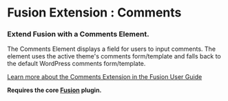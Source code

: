 # Fusion Extension : Comments

### Extend Fusion with a Comments Element.

The Comments Element displays a field for users to input comments. The element uses the active theme's comments form/template and falls back to the default WordPress comments form/template.

[Learn more about the Comments Extension in the Fusion User Guide](http://agencydominion.helpscoutdocs.com/article/49-comments)

**Requires the core [Fusion](https://wordpress.org/plugins/fusion/) plugin.**
